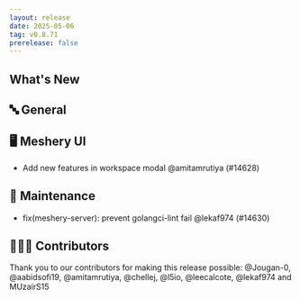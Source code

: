```yaml
---
layout: release
date: 2025-05-06
tag: v0.8.71
prerelease: false
---
```


## What's New
## 🔤 General
## 🖥 Meshery UI

- Add new features in workspace modal @amitamrutiya (#14628)

## 🧰 Maintenance

- fix(meshery-server): prevent golangci-lint fail @lekaf974 (#14630)

## 👨🏽‍💻 Contributors

Thank you to our contributors for making this release possible:
@Jougan-0, @aabidsofi19, @amitamrutiya, @chellej, @l5io, @leecalcote, @lekaf974 and MUzairS15

